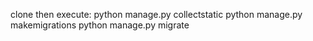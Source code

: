 clone then execute:
python manage.py collectstatic
python manage.py makemigrations
python manage.py migrate